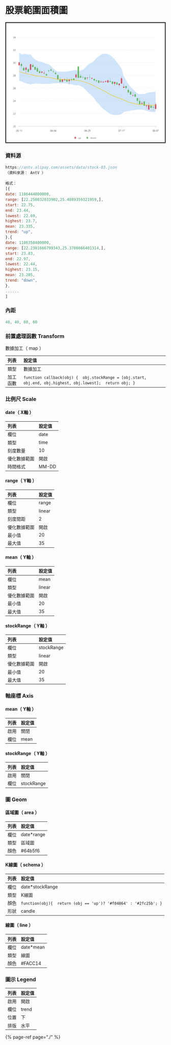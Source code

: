 # 股票範圍面積圖

![&#x25B2;  &#x80A1;&#x7968;&#x7BC4;&#x570D;&#x9762;&#x7A4D;&#x5716;](../../.gitbook/assets/gu-piao-fan-wei-mian-ji-tu.png)

### 資料源

```javascript
https://antv.alipay.com/assets/data/stock-03.json
（資料來源： AntV ）

格式：
[{
date: 1186444800000,
range: [22.258032033902,25.4889359321959,],
start: 22.75,
end: 23.44,
lowest: 22.69,
highest: 23.7,
mean: 23.335,
trend: "up",
},{
date: 1186358400000,
range: [22.2381666799343,25.3786666401314,],
start: 23.03,
end: 22.97,
lowest: 22.44,
highest: 23.15,
mean: 23.285,
trend: "down",
},
......
]
```



### 內距

```javascript
40, 40, 80, 60
```



### 前置處理函數 Transform

數據加工（ map ）

| 列表 | 設定值 |
| :--- | :--- |
| 類型 | 數據加工 |
| 加工函數 | `function callback(obj) {  obj.stockRange = [obj.start, obj.end, obj.highest, obj.lowest];  return obj; }` |



### 比例尺 Scale

#### date（ X軸 ）

| 列表 | 設定值 |
| :--- | :--- |
| 欄位 | date |
| 類型 | time |
| 刻度數量 | 10 |
| 優化數據範圍 | 開啟 |
| 時間格式 | MM-DD |

#### range（ Y軸 ）

| 列表 | 設定值 |
| :--- | :--- |
| 欄位 | range |
| 類型 | linear |
| 刻度間距 | 2 |
| 優化數據範圍 | 開啟 |
| 最小值 | 20 |
| 最大值 | 35 |

#### mean（ Y軸 ）

| 列表 | 設定值 |
| :--- | :--- |
| 欄位 | mean |
| 類型 | linear |
| 優化數據範圍 | 開啟 |
| 最小值 | 20 |
| 最大值 | 35 |

#### stockRange（ Y軸 ）

| 列表 | 設定值 |
| :--- | :--- |
| 欄位 | stockRange |
| 類型 | linear |
| 優化數據範圍 | 開啟 |
| 最小值 | 20 |
| 最大值 | 35 |



### 軸座標 Axis

#### mean（ Y軸 ）

| 列表 | 設定值 |
| :--- | :--- |
| 啟用 | 關閉 |
| 欄位 | mean |

#### stockRange（ Y軸 ）

| 列表 | 設定值 |
| :--- | :--- |
| 啟用 | 關閉 |
| 欄位 | stockRange |



### 圖 Geom

#### 區域圖（ area ）

| 列表 | 設定值 |
| :--- | :--- |
| 欄位 | date\*range |
| 類型 | 區域圖 |
| 顏色 | \#64b5f6 |

#### K線圖（ schema ）

| 列表 | 設定值 |
| :--- | :--- |
| 欄位 | date\*stockRange |
| 類型 | K線圖 |
| 顏色 | `function(obj){  return (obj == 'up')? '#f04864' : '#2fc25b'; }` |
| 形狀 | candle |

#### 線圖（ line ）

| 列表 | 設定值 |
| :--- | :--- |
| 欄位 | date\*mean |
| 類型 | 線圖 |
| 顏色 | \#FACC14 |



### 圖示 Legend

| 列表 | 設定值 |
| :--- | :--- |
| 啟用 | 開啟 |
| 欄位 | trend |
| 位置 | 下 |
| 排版 | 水平 |



{% page-ref page="./" %}

